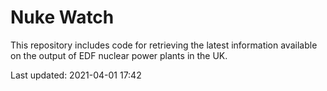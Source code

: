 # Nuke Watch

This repository includes code for retrieving the latest information available on the output of EDF nuclear power plants in the UK.

Last updated: 2021-04-01 17:42